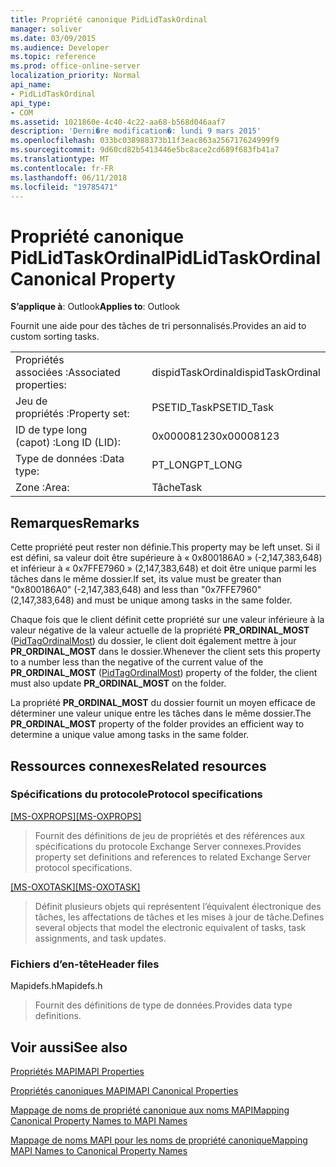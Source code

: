 ```yaml
---
title: Propriété canonique PidLidTaskOrdinal
manager: soliver
ms.date: 03/09/2015
ms.audience: Developer
ms.topic: reference
ms.prod: office-online-server
localization_priority: Normal
api_name:
- PidLidTaskOrdinal
api_type:
- COM
ms.assetid: 1021860e-4c40-4c22-aa68-b568d046aaf7
description: 'Derni�re modification�: lundi 9 mars 2015'
ms.openlocfilehash: 033bc038988373b11f3eac863a256717624999f9
ms.sourcegitcommit: 9d60cd82b5413446e5bc8ace2cd689f683fb41a7
ms.translationtype: MT
ms.contentlocale: fr-FR
ms.lasthandoff: 06/11/2018
ms.locfileid: "19785471"
---
```

# <a name="pidlidtaskordinal-canonical-property"></a><span data-ttu-id="cf840-103">Propriété canonique PidLidTaskOrdinal</span><span class="sxs-lookup"><span data-stu-id="cf840-103">PidLidTaskOrdinal Canonical Property</span></span>

  
  
<span data-ttu-id="cf840-104">**S’applique à**: Outlook</span><span class="sxs-lookup"><span data-stu-id="cf840-104">**Applies to**: Outlook</span></span> 
  
<span data-ttu-id="cf840-105">Fournit une aide pour des tâches de tri personnalisés.</span><span class="sxs-lookup"><span data-stu-id="cf840-105">Provides an aid to custom sorting tasks.</span></span>
  
|||
|:-----|:-----|
|<span data-ttu-id="cf840-106">Propriétés associées :</span><span class="sxs-lookup"><span data-stu-id="cf840-106">Associated properties:</span></span>  <br/> |<span data-ttu-id="cf840-107">dispidTaskOrdinal</span><span class="sxs-lookup"><span data-stu-id="cf840-107">dispidTaskOrdinal</span></span>  <br/> |
|<span data-ttu-id="cf840-108">Jeu de propriétés :</span><span class="sxs-lookup"><span data-stu-id="cf840-108">Property set:</span></span>  <br/> |<span data-ttu-id="cf840-109">PSETID_Task</span><span class="sxs-lookup"><span data-stu-id="cf840-109">PSETID_Task</span></span>  <br/> |
|<span data-ttu-id="cf840-110">ID de type long (capot) :</span><span class="sxs-lookup"><span data-stu-id="cf840-110">Long ID (LID):</span></span>  <br/> |<span data-ttu-id="cf840-111">0x00008123</span><span class="sxs-lookup"><span data-stu-id="cf840-111">0x00008123</span></span>  <br/> |
|<span data-ttu-id="cf840-112">Type de données :</span><span class="sxs-lookup"><span data-stu-id="cf840-112">Data type:</span></span>  <br/> |<span data-ttu-id="cf840-113">PT_LONG</span><span class="sxs-lookup"><span data-stu-id="cf840-113">PT_LONG</span></span>  <br/> |
|<span data-ttu-id="cf840-114">Zone :</span><span class="sxs-lookup"><span data-stu-id="cf840-114">Area:</span></span>  <br/> |<span data-ttu-id="cf840-115">Tâche</span><span class="sxs-lookup"><span data-stu-id="cf840-115">Task</span></span>  <br/> |
   
## <a name="remarks"></a><span data-ttu-id="cf840-116">Remarques</span><span class="sxs-lookup"><span data-stu-id="cf840-116">Remarks</span></span>

<span data-ttu-id="cf840-117">Cette propriété peut rester non définie.</span><span class="sxs-lookup"><span data-stu-id="cf840-117">This property may be left unset.</span></span> <span data-ttu-id="cf840-118">Si il est défini, sa valeur doit être supérieure à « 0x800186A0 » (-2,147,383,648) et inférieur à « 0x7FFE7960 » (2,147,383,648) et doit être unique parmi les tâches dans le même dossier.</span><span class="sxs-lookup"><span data-stu-id="cf840-118">If set, its value must be greater than "0x800186A0" (-2,147,383,648) and less than "0x7FFE7960" (2,147,383,648) and must be unique among tasks in the same folder.</span></span>
  
<span data-ttu-id="cf840-119">Chaque fois que le client définit cette propriété sur une valeur inférieure à la valeur négative de la valeur actuelle de la propriété **PR_ORDINAL_MOST** ([PidTagOrdinalMost](pidtagordinalmost-canonical-property.md)) du dossier, le client doit également mettre à jour **PR_ORDINAL_MOST** dans le dossier.</span><span class="sxs-lookup"><span data-stu-id="cf840-119">Whenever the client sets this property to a number less than the negative of the current value of the **PR_ORDINAL_MOST** ([PidTagOrdinalMost](pidtagordinalmost-canonical-property.md)) property of the folder, the client must also update **PR_ORDINAL_MOST** on the folder.</span></span> 
  
<span data-ttu-id="cf840-120">La propriété **PR_ORDINAL_MOST** du dossier fournit un moyen efficace de déterminer une valeur unique entre les tâches dans le même dossier.</span><span class="sxs-lookup"><span data-stu-id="cf840-120">The **PR_ORDINAL_MOST** property of the folder provides an efficient way to determine a unique value among tasks in the same folder.</span></span> 
  
## <a name="related-resources"></a><span data-ttu-id="cf840-121">Ressources connexes</span><span class="sxs-lookup"><span data-stu-id="cf840-121">Related resources</span></span>

### <a name="protocol-specifications"></a><span data-ttu-id="cf840-122">Spécifications du protocole</span><span class="sxs-lookup"><span data-stu-id="cf840-122">Protocol specifications</span></span>

<span data-ttu-id="cf840-123">[[MS-OXPROPS]](http://msdn.microsoft.com/library/f6ab1613-aefe-447d-a49c-18217230b148%28Office.15%29.aspx)</span><span class="sxs-lookup"><span data-stu-id="cf840-123">[[MS-OXPROPS]](http://msdn.microsoft.com/library/f6ab1613-aefe-447d-a49c-18217230b148%28Office.15%29.aspx)</span></span>
  
> <span data-ttu-id="cf840-124">Fournit des définitions de jeu de propriétés et des références aux spécifications du protocole Exchange Server connexes.</span><span class="sxs-lookup"><span data-stu-id="cf840-124">Provides property set definitions and references to related Exchange Server protocol specifications.</span></span>
    
<span data-ttu-id="cf840-125">[[MS-OXOTASK]](http://msdn.microsoft.com/library/55600ec0-6195-4730-8436-59c7931ef27e%28Office.15%29.aspx)</span><span class="sxs-lookup"><span data-stu-id="cf840-125">[[MS-OXOTASK]](http://msdn.microsoft.com/library/55600ec0-6195-4730-8436-59c7931ef27e%28Office.15%29.aspx)</span></span>
  
> <span data-ttu-id="cf840-126">Définit plusieurs objets qui représentent l’équivalent électronique des tâches, les affectations de tâches et les mises à jour de tâche.</span><span class="sxs-lookup"><span data-stu-id="cf840-126">Defines several objects that model the electronic equivalent of tasks, task assignments, and task updates.</span></span> 
    
### <a name="header-files"></a><span data-ttu-id="cf840-127">Fichiers d’en-tête</span><span class="sxs-lookup"><span data-stu-id="cf840-127">Header files</span></span>

<span data-ttu-id="cf840-128">Mapidefs.h</span><span class="sxs-lookup"><span data-stu-id="cf840-128">Mapidefs.h</span></span>
  
> <span data-ttu-id="cf840-129">Fournit des définitions de type de données.</span><span class="sxs-lookup"><span data-stu-id="cf840-129">Provides data type definitions.</span></span>
    
## <a name="see-also"></a><span data-ttu-id="cf840-130">Voir aussi</span><span class="sxs-lookup"><span data-stu-id="cf840-130">See also</span></span>



[<span data-ttu-id="cf840-131">Propriétés MAPI</span><span class="sxs-lookup"><span data-stu-id="cf840-131">MAPI Properties</span></span>](mapi-properties.md)
  
[<span data-ttu-id="cf840-132">Propriétés canoniques MAPI</span><span class="sxs-lookup"><span data-stu-id="cf840-132">MAPI Canonical Properties</span></span>](mapi-canonical-properties.md)
  
[<span data-ttu-id="cf840-133">Mappage de noms de propriété canonique aux noms MAPI</span><span class="sxs-lookup"><span data-stu-id="cf840-133">Mapping Canonical Property Names to MAPI Names</span></span>](mapping-canonical-property-names-to-mapi-names.md)
  
[<span data-ttu-id="cf840-134">Mappage de noms MAPI pour les noms de propriété canonique</span><span class="sxs-lookup"><span data-stu-id="cf840-134">Mapping MAPI Names to Canonical Property Names</span></span>](mapping-mapi-names-to-canonical-property-names.md)

